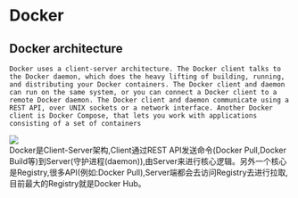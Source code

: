# Docker

## Docker architecture
    Docker uses a client-server architecture. The Docker client talks to the Docker daemon, which does the heavy lifting of building, running, and distributing your Docker containers. The Docker client and daemon can run on the same system, or you can connect a Docker client to a remote Docker daemon. The Docker client and daemon communicate using a REST API, over UNIX sockets or a network interface. Another Docker client is Docker Compose, that lets you work with applications consisting of a set of containers
![](./res/architecture.png)  
Docker是Client-Server架构,Client通过REST API发送命令(Docker Pull,Docker Build等)到Server(守护进程(daemon)),由Server来进行核心逻辑。另外一个核心是Registry,很多API(例如:Docker Pull),Server端都会去访问Registry去进行拉取,目前最大的Registry就是Docker Hub。

##


